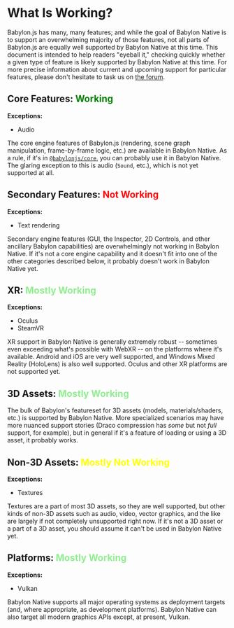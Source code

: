 # What Is Working?

Babylon.js has many, many features; and while the goal of Babylon Native
is to support an overwhelming majority of those features, not all parts of
Babylon.js are equally well supported by Babylon Native at this time. This
document is intended to help readers "eyeball it," checking quickly whether
a given type of feature is likely supported by Babylon Native at this time.
For more precise information about current and upcoming support for
particular features, please don't hesitate to task us on
[the forum](https://forum.babylonjs.com/c/questions/).

## Core Features: <span style="color:green">Working</span>

**Exceptions:**
-   Audio

The core engine features of Babylon.js (rendering, scene graph 
manipulation, frame-by-frame logic, etc.) are available in Babylon 
Native. As a rule, if it's in 
[`@babylonjs/core`](https://www.npmjs.com/package/@babylonjs/core),
you can probably use it in Babylon Native. The glaring exception to 
this is audio (`Sound`, etc.), which is not yet supported at all.

## Secondary Features: <span style="color:red">Not Working</span>

**Exceptions:**
-   Text rendering

Secondary engine features (GUI, the Inspector, 2D Controls, and other 
ancillary Babylon capabilities) are overwhelmingly not working in
Babylon Native. If it's not a core engine capability and it doesn't fit 
into one of the other categories described below, it probably doesn't work 
in Babylon Native yet.

## XR: <span style="color:lightgreen">Mostly Working</span>

**Exceptions:**
-   Oculus
-   SteamVR

XR support in Babylon Native is generally extremely robust -- sometimes
even exceeding what's possible with WebXR -- on the platforms where it's
available. Android and iOS are very well supported, and Windows Mixed
Reality (HoloLens) is also well supported. Oculus and other XR platforms 
are not supported yet.

## 3D Assets: <span style="color:lightgreen">Mostly Working</span>

The bulk of Babylon's featureset for 3D assets (models, 
materials/shaders, etc.) is supported by Babylon Native. More specialized
scenarios may have more nuanced support stories (Draco compression has
*some* but not *full* support, for example), but in general if it's a 
feature of loading or using a 3D asset, it probably works.

## Non-3D Assets: <span style="color:yellow">Mostly Not Working</span>

**Exceptions:**
-   Textures

Textures are a part of most 3D assets, so they are well supported, 
but other kinds of non-3D assets such as audio, video, vector graphics,
and the like are largely if not completely unsupported right now. 
If it's not a 3D asset or a part of a 3D asset, you should assume it 
can't be used in Babylon Native yet.

## Platforms: <span style="color:lightgreen">Mostly Working</span>

**Exceptions:**
-   Vulkan

Babylon Native supports all major operating systems as deployment targets
(and, where appropriate, as development platforms). Babylon Native can also
target all modern graphics APIs except, at present, Vulkan.
